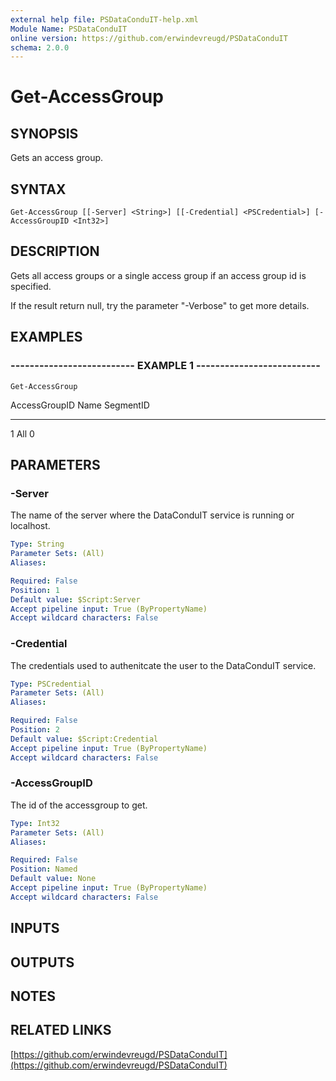 ```yaml
---
external help file: PSDataConduIT-help.xml
Module Name: PSDataConduIT
online version: https://github.com/erwindevreugd/PSDataConduIT
schema: 2.0.0
---
```


# Get-AccessGroup

## SYNOPSIS
Gets an access group.

## SYNTAX

```
Get-AccessGroup [[-Server] <String>] [[-Credential] <PSCredential>] [-AccessGroupID <Int32>]
```

## DESCRIPTION
Gets all access groups or a single access group if an access group id is specified. 

If the result return null, try the parameter "-Verbose" to get more details.

## EXAMPLES

### -------------------------- EXAMPLE 1 --------------------------
```
Get-AccessGroup
```

AccessGroupID Name                                     SegmentID
------------- ----                                     ---------
1             All                                      0

## PARAMETERS

### -Server
The name of the server where the DataConduIT service is running or localhost.

```yaml
Type: String
Parameter Sets: (All)
Aliases: 

Required: False
Position: 1
Default value: $Script:Server
Accept pipeline input: True (ByPropertyName)
Accept wildcard characters: False
```

### -Credential
The credentials used to authenitcate the user to the DataConduIT service.

```yaml
Type: PSCredential
Parameter Sets: (All)
Aliases: 

Required: False
Position: 2
Default value: $Script:Credential
Accept pipeline input: True (ByPropertyName)
Accept wildcard characters: False
```

### -AccessGroupID
The id of the accessgroup to get.

```yaml
Type: Int32
Parameter Sets: (All)
Aliases: 

Required: False
Position: Named
Default value: None
Accept pipeline input: True (ByPropertyName)
Accept wildcard characters: False
```

## INPUTS

## OUTPUTS

## NOTES

## RELATED LINKS

[https://github.com/erwindevreugd/PSDataConduIT](https://github.com/erwindevreugd/PSDataConduIT)

